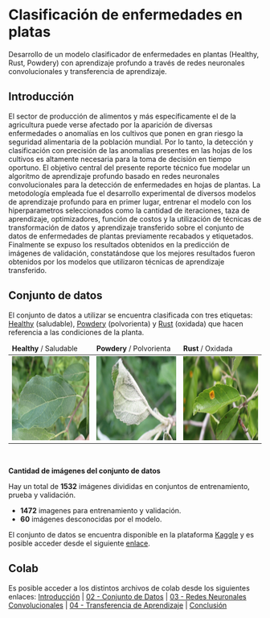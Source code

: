 # Clasificación de enfermedades en platas
Desarrollo de un modelo clasificador de enfermedades en plantas (Healthy, Rust, Powdery) con aprendizaje profundo a través de redes neuronales convolucionales y transferencia de aprendizaje.
## Introducción
El sector de producción de alimentos y más específicamente el de la agricultura puede verse afectado por la aparición de diversas enfermedades o anomalías en los cultivos que ponen en gran riesgo la seguridad alimentaria de la población mundial. Por lo tanto, la detección y clasificación con precisión de las anomalías presentes en las hojas de los cultivos es altamente necesaria para la toma de decisión en tiempo oportuno.  El objetivo central del presente reporte técnico fue modelar un algoritmo de aprendizaje profundo basado en redes neuronales convolucionales para la detección de enfermedades en hojas de plantas. La metodología empleada fue el desarrollo experimental de diversos modelos de aprendizaje profundo para en primer lugar, entrenar el modelo con los hiperparametros seleccionados como la cantidad de iteraciones, taza de aprendizaje, optimizadores, función de costos y la utilización de técnicas de transformación de datos y aprendizaje transferido sobre el conjunto de datos de enfermedades de plantas previamente recabados y etiquetados. Finalmente se expuso los resultados obtenidos en la predicción de imágenes de validación, constatándose que los mejores resultados fueron obtenidos por los modelos que utilizaron técnicas de aprendizaje transferido.
## Conjunto de datos
El conjunto de datos a utilizar se encuentra clasificada con tres etiquetas: <u>Healthy</u> (saludable), <u>Powdery</u> (polvorienta) y <u>Rust</u> (oxidada) que hacen referencia a las condiciones de la planta. 
<br>
<table border="0">
<thead>
<tr>
<td><b>Healthy</b> / Saludable</td>
<td><b>Powdery</b> / Polvorienta</td>
<td><b>Rust</b> / Oxidada</td>
</tr>
</thead>
<tbody>
<tr>
<td><img src="https://github.com/JLopez86/plant_disease/blob/main/00-IMG/saludable.jpg" alt="Healthy" width="240" height="167" /></td>
<td><img src="https://github.com/JLopez86/plant_disease/blob/main/00-IMG/polvorienta.jpg" alt="Powdery" width="240" height="167" /></td>
<td><img src="https://github.com/JLopez86/plant_disease/blob/main/00-IMG/oxidada.jpg" alt="Rust" width="240" height="167" /></td>
</tr>
</tbody>
</table><br>

**Cantidad de imágenes del conjunto de datos**

Hay un total de **1532** imágenes divididas en conjuntos de entrenamiento, prueba y validación. 

  - **1472** imagenes para entrenamiento y validación. <br>
  - **60** imágenes desconocidas por el modelo.

El conjunto de datos se encuentra disponible en la plataforma [Kaggle](https://www.kaggle.com/) y es posible acceder desde el siguiente [enlace](https://www.kaggle.com/datasets/rashikrahmanpritom/plant-disease-recognition-dataset).
## Colab
Es posible acceder a los distintos archivos de colab desde los siguientes enlaces: [Introducción](https://colab.research.google.com/github/JLopez86/plant_disease/blob/main/01_Introduccion.ipynb)
| [02 - Conjunto de Datos](https://colab.research.google.com/github/JLopez86/plant_disease/blob/main/02_Conjunto_de_datos.ipynb#scrollTo=g1FxZc-noIhN)
| [03 - Redes Neuronales Convolucionales](https://colab.research.google.com/github/JLopez86/plant_disease/blob/main/03_Red_Neuronal_Convolucional.ipynb)
| [04 - Transferencia de Aprendizaje](https://colab.research.google.com/github/JLopez86/plant_disease/blob/main/04_Transfer_Learning.ipynb)
| [Conclusión](https://#)
